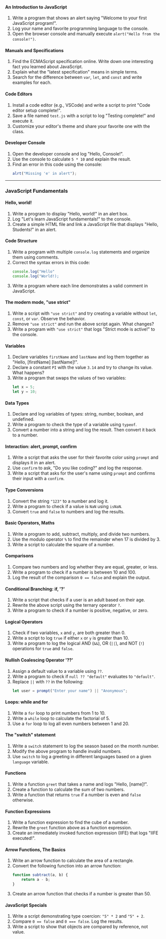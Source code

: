 #### **An Introduction to JavaScript**
1. Write a program that shows an alert saying "Welcome to your first JavaScript program!".
2. Log your name and favorite programming language to the console.
3. Open the browser console and manually execute `alert("Hello from the console!")`.

#### **Manuals and Specifications**
1. Find the ECMAScript specification online. Write down one interesting fact you learned about JavaScript.
2. Explain what the "latest specification" means in simple terms.
3. Search for the difference between `var`, `let`, and `const` and write examples for each.

#### **Code Editors**
1. Install a code editor (e.g., VSCode) and write a script to print "Code editor setup complete!".
2. Save a file named `test.js` with a script to log "Testing complete!" and execute it.
3. Customize your editor's theme and share your favorite one with the class.

#### **Developer Console**
1. Open the developer console and log "Hello, Console!".
2. Use the console to calculate `5 * 10` and explain the result.
3. Find an error in this code using the console:  
   ```js
   alrt("Missing 'e' in alert");
   ```

---

### **JavaScript Fundamentals**

#### **Hello, world!**
1. Write a program to display "Hello, world!" in an alert box.
2. Log "Let's learn JavaScript fundamentals!" to the console.
3. Create a simple HTML file and link a JavaScript file that displays "Hello, Students!" in an alert.

#### **Code Structure**
1. Write a program with multiple `console.log` statements and organize them using comments.
2. Correct the syntax errors in this code:  
   ```js
   console.log("Hello"
   console.log("World!);
   ```
3. Write a program where each line demonstrates a valid comment in JavaScript.

#### **The modern mode, "use strict"**
1. Write a script with `"use strict"` and try creating a variable without `let`, `const`, or `var`. Observe the behavior.
2. Remove `"use strict"` and run the above script again. What changes?
3. Write a program with `"use strict"` that logs "Strict mode is active!" to the console.

#### **Variables**
1. Declare variables `firstName` and `lastName` and log them together as "Hello, [firstName] [lastName]!".
2. Declare a constant `PI` with the value `3.14` and try to change its value. What happens?
3. Write a program that swaps the values of two variables:  
   ```js
   let x = 5;
   let y = 10;
   ```

#### **Data Types**
1. Declare and log variables of types: string, number, boolean, and undefined.
2. Write a program to check the type of a variable using `typeof`.
3. Convert a number into a string and log the result. Then convert it back to a number.

#### **Interaction: alert, prompt, confirm**
1. Write a script that asks the user for their favorite color using `prompt` and displays it in an alert.
2. Use `confirm` to ask, "Do you like coding?" and log the response.
3. Write a script that asks for the user's name using `prompt` and confirms their input with a `confirm`.

#### **Type Conversions**
1. Convert the string `"123"` to a number and log it.
2. Write a program to check if a value is `NaN` using `isNaN`.
3. Convert `true` and `false` to numbers and log the results.

#### **Basic Operators, Maths**
1. Write a program to add, subtract, multiply, and divide two numbers.
2. Use the modulo operator `%` to find the remainder when 17 is divided by 3.
3. Write a script to calculate the square of a number.

#### **Comparisons**
1. Compare two numbers and log whether they are equal, greater, or less.
2. Write a program to check if a number is between 10 and 100.
3. Log the result of the comparison `0 == false` and explain the output.

#### **Conditional Branching: if, '?'**
1. Write a script that checks if a user is an adult based on their age.
2. Rewrite the above script using the ternary operator `?`.
3. Write a program to check if a number is positive, negative, or zero.

#### **Logical Operators**
1. Check if two variables, `x` and `y`, are both greater than 0.
2. Write a script to log `true` if either `x` or `y` is greater than 10.
3. Write a program to log the logical AND (`&&`), OR (`||`), and NOT (`!`) operations for `true` and `false`.

#### **Nullish Coalescing Operator '??'**
1. Assign a default value to a variable using `??`.
2. Write a program to check if `null ?? "default"` evaluates to `"default"`.
3. Replace `||` with `??` in the following:  
   ```js
   let user = prompt("Enter your name") || "Anonymous";
   ```

#### **Loops: while and for**
1. Write a `for` loop to print numbers from 1 to 10.
2. Write a `while` loop to calculate the factorial of 5.
3. Use a `for` loop to log all even numbers between 1 and 20.

#### **The "switch" statement**
1. Write a `switch` statement to log the season based on the month number.
2. Modify the above program to handle invalid numbers.
3. Use `switch` to log a greeting in different languages based on a given `language` variable.

#### **Functions**
1. Write a function `greet` that takes a name and logs "Hello, [name]!".
2. Create a function to calculate the sum of two numbers.
3. Write a function that returns `true` if a number is even and `false` otherwise.

#### **Function Expressions**
1. Write a function expression to find the cube of a number.
2. Rewrite the `greet` function above as a function expression.
3. Create an immediately invoked function expression (IIFE) that logs "IIFE executed!".

#### **Arrow Functions, The Basics**
1. Write an arrow function to calculate the area of a rectangle.
2. Convert the following function into an arrow function:  
   ```js
   function subtract(a, b) {
       return a - b;
   }
   ```
3. Create an arrow function that checks if a number is greater than 50.

#### **JavaScript Specials**
1. Write a script demonstrating type coercion: `"5" * 2` and `"5" + 2`.
2. Compare `0 == false` and `0 === false`. Log the results.
3. Write a script to show that objects are compared by reference, not value.
